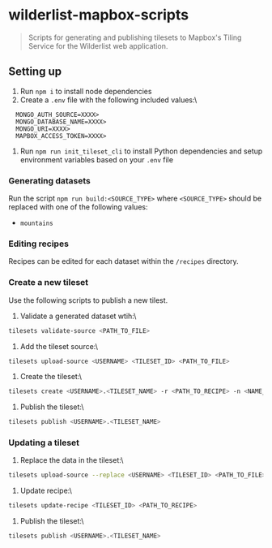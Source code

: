 # wilderlist-mapbox-scripts

> Scripts for generating and publishing tilesets to Mapbox's Tiling Service for the Wilderlist web application.

## Setting up

1. Run `npm i` to install node dependencies
1. Create a `.env` file with the following included values:\
  ```
    MONGO_AUTH_SOURCE=XXXX>
    MONGO_DATABASE_NAME=XXXX>
    MONGO_URI=XXXX>
    MAPBOX_ACCESS_TOKEN=XXXX>
  ```
1. Run `npm run init_tileset_cli` to install Python dependencies and setup environment variables based on your `.env` file

### Generating datasets

Run the script `npm run build:<SOURCE_TYPE>` where `<SOURCE_TYPE>` should be replaced with one of the following values:

- `mountains`

### Editing recipes

Recipes can be edited for each dataset within the `/recipes` directory.

### Create a new tileset

Use the following scripts to publish a new tilest.

1. Validate a generated dataset wtih:\
  ```bash
  tilesets validate-source <PATH_TO_FILE>
  ```
1. Add the tileset source:\
  ```bash
  tilesets upload-source <USERNAME> <TILESET_ID> <PATH_TO_FILE>
  ```
1. Create the tileset:\
  ```bash
  tilesets create <USERNAME>.<TILESET_NAME> -r <PATH_TO_RECIPE> -n <NAME_OF_TILESET>
  ```
1. Publish the tileset:\
  ```bash
  tilesets publish <USERNAME>.<TILESET_NAME>
  ```

### Updating a tileset

1. Replace the data in the tileset:\
  ```bash
  tilesets upload-source --replace <USERNAME> <TILESET_ID> <PATH_TO_FILE>
  ```
1. Update recipe:\
  ```bash
  tilesets update-recipe <TILESET_ID> <PATH_TO_RECIPE>
  ```
1. Publish the tileset:\
  ```bash
  tilesets publish <USERNAME>.<TILESET_NAME>
  ```
